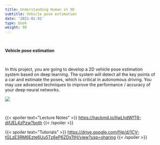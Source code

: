 ```yaml
---
title: Understanding Human in 3D
subtitle: Vehicle pose estimation
date: '2021-01-01'
type: book
weight: 90
---
```


<br>

**Vehicle pose estimation**

<br>

In this project, you are going to develop a 2D vehicle pose estimation system based on deep learning. The system will 
detect all the key points of a car and estimate the poses, which is critical in autonomous driving. You may use advanced 
techniques to improve the performance / accuracy of your deep neural networks.

![](https://i.imgur.com/7THjK5Y.png)

<br>

{{< spoiler text="Lecture Notes" >}}
    https://hackmd.io/IIwLhdWfT6-djfJEL4zPzw?both
{{< /spoiler >}}

{{< spoiler text="Tutorials" >}}
    https://drive.google.com/file/d/1CV-tGLzE3RM6Ezte6Uu5Tz6eP6ZDsTtH/view?usp=sharing
{{< /spoiler >}}
